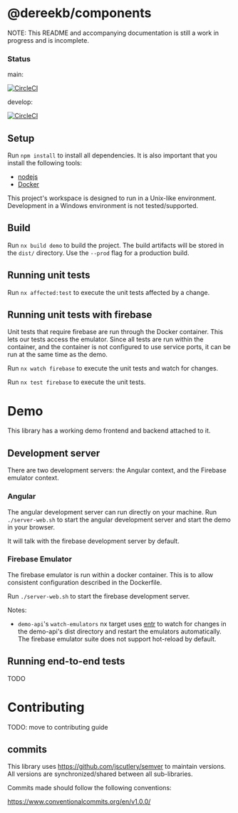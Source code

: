 # @dereekb/components
NOTE: This README and accompanying documentation is still a work in progress and is incomplete.

### Status
main:

[![CircleCI](https://circleci.com/gh/dereekb/dbx-components/tree/main.svg?style=shield)](https://circleci.com/gh/dereekb/dbx-components/tree/main)

develop: 

[![CircleCI](https://circleci.com/gh/dereekb/dbx-components/tree/develop.svg?style=shield)](https://circleci.com/gh/dereekb/dbx-components/tree/develop)

## Setup
Run `npm install` to install all dependencies. It is also important that you install the following tools:

- [nodejs](https://nodejs.org/en/)
- [Docker](https://www.docker.com/)

This project's workspace is designed to run in a Unix-like environment. Development in a Windows environment is not tested/supported.

## Build

Run `nx build demo` to build the project. The build artifacts will be stored in the `dist/` directory. Use the `--prod` flag for a production build.

## Running unit tests

Run `nx affected:test` to execute the unit tests affected by a change.

## Running unit tests with firebase
Unit tests that require firebase are run through the Docker container. This lets our tests access the emulator. Since all tests are run within the container, and the container is not configured to use service ports, it can be run at the same time as the demo.

Run `nx watch firebase` to execute the unit tests and watch for changes.

Run `nx test firebase` to execute the unit tests.

# Demo
This library has a working demo frontend and backend attached to it.

## Development server

There are two development servers: the Angular context, and the Firebase emulator context.

### Angular
The angular development server can run directly on your machine. Run `./server-web.sh` to start the angular development server and start the demo in your browser.

It will talk with the firebase development server by default.

### Firebase Emulator
The firebase emulator is run within a docker container. This is to allow consistent configuration described in the Dockerfile.

Run `./server-web.sh` to start the firebase development server.

Notes: 
- `demo-api`'s `watch-emulators` nx target uses [entr](http://eradman.com/entrproject/) to watch for changes in the demo-api's dist directory and restart the emulators automatically. The firebase emulator suite does not support hot-reload by default.

## Running end-to-end tests

TODO

# Contributing

TODO: move to contributing guide

## commits
This library uses https://github.com/jscutlery/semver to maintain versions. All versions are synchronized/shared between all sub-libraries.

Commits made should follow the following conventions: 

https://www.conventionalcommits.org/en/v1.0.0/

